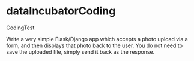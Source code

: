 # dataIncubatorCoding
CodingTest

Write a very simple Flask/Django app which accepts a photo upload via 
a form, and then displays that photo back to the user. You do not need to 
save the uploaded file, simply send it back as the response.
